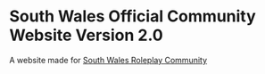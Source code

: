 # South Wales Official Community Website Version 2.0


A website  made for [South Wales Roleplay Community](https://www.southwalesrblx.co.uk/)
